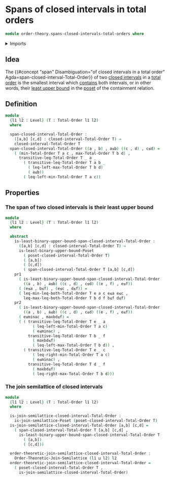 # Spans of closed intervals in total orders

```agda
module order-theory.spans-closed-intervals-total-orders where
```

<details><summary>Imports</summary>

```agda
open import foundation.dependent-pair-types
open import foundation.universe-levels

open import order-theory.closed-intervals-total-orders
open import order-theory.join-semilattices
open import order-theory.least-upper-bounds-posets
open import order-theory.poset-closed-intervals-total-orders
open import order-theory.total-orders
```

</details>

## Idea

The
{{#concept "span" Disambiguation="of closed intervals in a total order" Agda=span-closed-interval-Total-Order}}
of two [closed intervals](order-theory.closed-intervals-total-orders.md) in a
[total order](order-theory.total-orders.md) is the smallest interval which
[contains](order-theory.poset-closed-intervals-total-orders.md) both intervals,
or in other words, their
[least upper bound](order-theory.least-upper-bounds-posets.md) in the
[poset](order-theory.posets.md) of the containment relation.

## Definition

```agda
module _
  {l1 l2 : Level} (T : Total-Order l1 l2)
  where

  span-closed-interval-Total-Order :
    ([a,b] [c,d] : closed-interval-Total-Order T) →
    closed-interval-Total-Order T
  span-closed-interval-Total-Order ((a , b) , a≤b) ((c , d) , c≤d) =
    ( (min-Total-Order T a c , max-Total-Order T b d) ,
      transitive-leq-Total-Order T _ a _
        ( transitive-leq-Total-Order T a b _
          ( leq-left-max-Total-Order T b d)
          ( a≤b))
        ( leq-left-min-Total-Order T a c))
```

## Properties

### The span of two closed intervals is their least upper bound

```agda
module _
  {l1 l2 : Level} (T : Total-Order l1 l2)
  where

  abstract
    is-least-binary-upper-bound-span-closed-interval-Total-Order :
      ([a,b] [c,d] : closed-interval-Total-Order T) →
      is-least-binary-upper-bound-Poset
        ( poset-closed-interval-Total-Order T)
        ( [a,b])
        ( [c,d])
        ( span-closed-interval-Total-Order T [a,b] [c,d])
    pr1
      ( is-least-binary-upper-bound-span-closed-interval-Total-Order
        ((a , b) , a≤b) ((c , d) , c≤d) ((e , f) , e≤f))
      ( (e≤a , b≤f) , (e≤c , d≤f)) =
      ( leq-min-leq-both-Total-Order T e a c e≤a e≤c ,
        leq-max-leq-both-Total-Order T b d f b≤f d≤f)
    pr2
      ( is-least-binary-upper-bound-span-closed-interval-Total-Order
        ((a , b) , a≤b) ((c , d) , c≤d) ((e , f) , e≤f))
      ( e≤minac , maxbd≤f) =
      ( ( transitive-leq-Total-Order T e _ a
            ( leq-left-min-Total-Order T a c)
            ( e≤minac) ,
          transitive-leq-Total-Order T b _ f
            ( maxbd≤f)
            ( leq-left-max-Total-Order T b d)) ,
        ( transitive-leq-Total-Order T e _ c
            ( leq-right-min-Total-Order T a c)
            ( e≤minac) ,
          transitive-leq-Total-Order T d _ f
            ( maxbd≤f)
            ( leq-right-max-Total-Order T b d)))
```

### The join semilattice of closed intervals

```agda
module _
  {l1 l2 : Level} (T : Total-Order l1 l2)
  where

  is-join-semilattice-closed-interval-Total-Order :
    is-join-semilattice-Poset (poset-closed-interval-Total-Order T)
  is-join-semilattice-closed-interval-Total-Order [a,b] [c,d] =
    ( span-closed-interval-Total-Order T [a,b] [c,d] ,
      is-least-binary-upper-bound-span-closed-interval-Total-Order T
        ( [a,b])
        ( [c,d]))

  order-theoretic-join-semilattice-closed-interval-Total-Order :
    Order-Theoretic-Join-Semilattice (l1 ⊔ l2) l2
  order-theoretic-join-semilattice-closed-interval-Total-Order =
    ( poset-closed-interval-Total-Order T ,
      is-join-semilattice-closed-interval-Total-Order)
```
